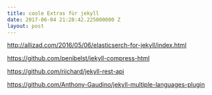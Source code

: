 ```yaml
---
title: coole Extras für jekyll
date: 2017-06-04 21:28:42.225000000 Z
layout: post
---
```


http://allizad.com/2016/05/06/elasticserch-for-jekyll/index.html


https://github.com/penibelst/jekyll-compress-html

https://github.com/riichard/jekyll-rest-api

https://github.com/Anthony-Gaudino/jekyll-multiple-languages-plugin